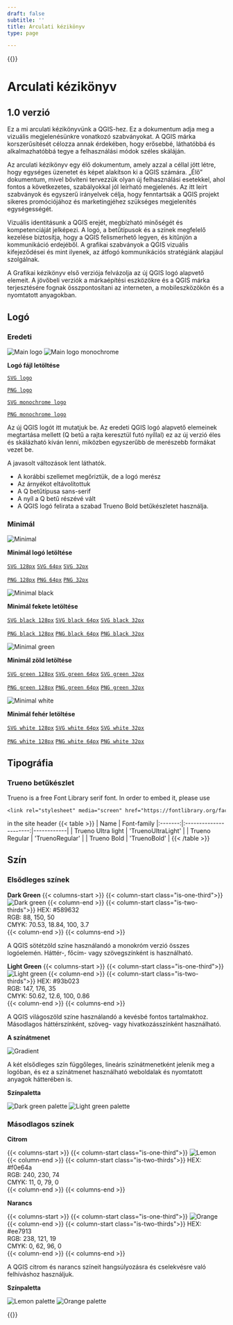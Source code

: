 ```yaml
---
draft: false
subtitle: ''
title: Arculati kézikönyv
type: page

---
```

{{<content-start classes="content narrow" >}}
# Arculati kézikönyv
## 1.0 verzió
Ez a mi arculati kézikönyvünk a QGIS-hez. Ez a dokumentum adja meg a vizuális megjelenésünkre vonatkozó szabványokat. A QGIS márka korszerűsítését célozza annak érdekében, hogy erősebbé, láthatóbbá és alkalmazhatóbbá tegye a felhasználási módok széles skáláján.

Az arculati kézikönyv egy élő dokumentum, amely azzal a céllal jött létre, hogy egységes üzenetet és képet alakítson ki a QGIS számára. „Élő” dokumentum, mivel bővíteni tervezzük olyan új felhasználási esetekkel, ahol fontos a következetes, szabályokkal jól leírható megjelenés. Az itt leírt szabványok és egyszerű irányelvek célja, hogy fenntartsák a QGIS projekt sikeres promóciójához és marketingjéhez szükséges megjelenítés egységességét.

Vizuális identitásunk a QGIS erejét, megbízható minőségét és kompetenciáját jelképezi. A logó, a betűtípusok és a színek megfelelő kezelése biztosítja, hogy a QGIS felismerhető legyen, és kitűnjön a kommunikáció erdejéből. A grafikai szabványok a QGIS vizuális kifejeződései és mint ilyenek, az átfogó kommunikációs stratégiánk alapjául szolgálnak.

A Grafikai kézikönyv első verziója felvázolja az új QGIS logó alapvető elemeit. A jövőbeli verziók a márkaépítési eszközökre és a QGIS márka terjesztésére fognak összpontosítani az interneten, a mobileszközökön és a nyomtatott anyagokban.
## Logó
### Eredeti
![Main logo](visual/main_logo.png) ![Main logo monochrome](visual/main_logo_monochrome.png)

**Logó fájl letöltése**

[`SVG logo`](visual/qgis-logo.svg)

[`PNG logo`](visual/qgis-logo.png)

[`SVG monochrome logo`](visual/qgis-logo-monochrome.svg)

[`PNG monochrome logo`](visual/qgis-logo-monochrome.png)

Az új QGIS logót itt mutatjuk be. Az eredeti QGIS logó alapvető elemeinek megtartása mellett (Q betű a rajta keresztül futó nyíllal) ez az új verzió éles és skálázható kíván lenni, miközben egyszerűbb de merészebb formákat vezet be.

A javasolt változások lent láthatók.
- A korábbi szellemet megőriztük, de a logó merész
- Az árnyékot eltávolítottuk
- A Q betűtípusa sans-serif
- A nyíl a Q betű részévé vált
- A QGIS logó felirata a szabad Trueno Bold betűkészletet használja.

### Minimál
![Minimal](visual/minimal.png)

**Minimál logó letöltése**

[`SVG 128px`](visual/qgis-icon128.svg) [`SVG 64px`](visual/qgis-icon64.svg) [`SVG 32px`](visual/qgis-icon32.svg)

[`PNG 128px`](visual/qgis-icon128.png) [`PNG 64px`](visual/qgis-icon64.png) [`PNG 32px`](visual/qgis-icon32.png)

![Minimal black](visual/minimal_black.png)

**Minimál fekete letöltése**

[`SVG black 128px`](visual/qgis-icon-black128.svg) [`SVG black 64px`](visual/qgis-icon-black64.svg) [`SVG black 32px`](visual/qgis-icon-black32.svg)

[`PNG black 128px`](visual/qgis-icon-black128.png) [`PNG black 64px`](visual/qgis-icon-black64.png) [`PNG black 32px`](visual/qgis-icon-black32.png)

![Minimal green](visual/minimal_green.png)

**Minimál zöld letöltése**

[`SVG green 128px`](visual/qgis-icon-green128.svg) [`SVG green 64px`](visual/qgis-icon-green64.svg) [`SVG green 32px`](visual/qgis-icon-green32.svg)

[`PNG green 128px`](visual/qgis-icon-green128.png) [`PNG green 64px`](visual/qgis-icon-green64.png) [`PNG green 32px`](visual/qgis-icon-green32.png)

![Minimal white](visual/minimal_white.png)

**Minimál fehér letöltése**

[`SVG white 128px`](visual/qgis-icon-white128.svg) [`SVG white 64px`](visual/qgis-icon-white64.svg) [`SVG white 32px`](visual/qgis-icon-white32.svg)

[`PNG white 128px`](visual/qgis-icon-white128.png) [`PNG white 64px`](visual/qgis-icon-white64.png) [`PNG white 32px`](visual/qgis-icon-white32.png)
## Tipográfia
### Trueno betűkészlet
Trueno is a free Font Library serif font. In order to embed it, please use
```
<link rel="stylesheet" media="screen" href="https://fontlibrary.org/face/trueno" type="text/css"/>
```
in the site header {{< table >}} | Name | Font-family |:-------:|:----------------------:|------------| | Trueno Ultra light | 'TruenoUltraLight' | | Trueno Regular | 'TruenoRegular' | | Trueno Bold | 'TruenoBold' | {{< /table >}}
## Szín
### Elsődleges színek
**Dark Green** {{< columns-start >}} {{< column-start class="is-one-third">}} ![Dark green](visual/dark_green.png) {{< column-end >}} {{< column-start class="is-two-thirds">}} HEX: #589632<br />RGB: 88, 150, 50<br />CMYK: 70.53, 18.84, 100, 3.7<br />{{< column-end >}} {{< columns-end >}}

A QGIS sötétzöld színe használandó a monokróm verzió összes logóelemén. Háttér-, főcím- vagy szövegszínként is használható.

**Light Green** {{< columns-start >}} {{< column-start class="is-one-third">}} ![Light green](visual/light_green.png) {{< column-end >}} {{< column-start class="is-two-thirds">}} HEX: #93b023<br />RGB: 147, 176, 35<br />CMYK: 50.62, 12.6, 100, 0.86<br />{{< column-end >}} {{< columns-end >}}

A QGIS világoszöld színe használandó a kevésbé fontos tartalmakhoz. Másodlagos háttérszínként, szöveg- vagy hivatkozásszínként használható.

**A színátmenet**

![Gradient](visual/gradient.png)

A két elsődleges szín függőleges, lineáris színátmenetként jelenik meg a logóban, és ez a színátmenet használható weboldalak és nyomtatott anyagok hátterében is.

**Színpaletta**

![Dark green palette](visual/dark_green_palette.png) ![Light green palette](visual/light_green_palette.png)
### Másodlagos színek
**Citrom**

{{< columns-start >}} {{< column-start class="is-one-third">}} ![Lemon](visual/lemon.png) {{< column-end >}} {{< column-start class="is-two-thirds">}} HEX: #f0e64a<br />RGB: 240, 230, 74<br />CMYK: 11, 0, 79, 0<br />{{< column-end >}} {{< columns-end >}}

**Narancs**

{{< columns-start >}} {{< column-start class="is-one-third">}} ![Orange](visual/orange.png) {{< column-end >}} {{< column-start class="is-two-thirds">}} HEX: #ee7913<br />RGB: 238, 121, 19<br />CMYK: 0, 62, 96, 0<br />{{< column-end >}} {{< columns-end >}}

A QGIS citrom és narancs színeit hangsúlyozásra és cselekvésre való felhíváshoz használjuk.

**Színpaletta**

![Lemon palette](visual/lemon_palette.png) ![Orange palette](visual/orange_palette.png)

{{<content-end >}}
